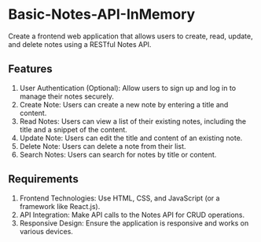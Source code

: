 # Basic-Notes-API-InMemory

Create a frontend web application that allows users to create, read, update, and delete notes using a 
RESTful Notes API.

## Features

1. User Authentication (Optional): Allow users to sign up and log in to manage their notes securely.
2. Create Note: Users can create a new note by entering a title and content.
3. Read Notes: Users can view a list of their existing notes, including the title and a snippet of the content.
4. Update Note: Users can edit the title and content of an existing note.
5. Delete Note: Users can delete a note from their list.
6. Search Notes: Users can search for notes by title or content. 

## Requirements

1. Frontend Technologies: Use HTML, CSS, and JavaScript (or a framework like React.js).
2. API Integration: Make API calls to the Notes API for CRUD operations.
3. Responsive Design: Ensure the application is responsive and works on various devices.